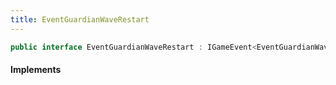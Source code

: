 ```yaml
---
title: EventGuardianWaveRestart
---
```


```csharp
public interface EventGuardianWaveRestart : IGameEvent<EventGuardianWaveRestart>
```

#### Implements

